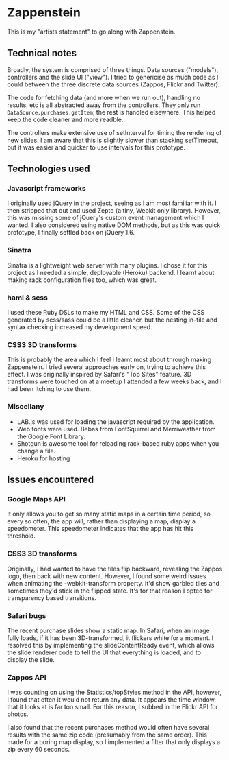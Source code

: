 # Zappenstein

This is my "artists statement" to go along with Zappenstein.

## Technical notes

Broadly, the system is comprised of three things. Data sources ("models"), controllers and the slide UI ("view"). I tried to genericise as much code as I could between the three discrete data sources (Zappos, Flickr and Twitter).

The code for fetching data (and more when we run out), handling no results, etc is all abstracted away from the controllers. They only run `DataSource.purchases.getItem`; the rest is handled elsewhere. This helped keep the code cleaner and more readble.

The controllers make extensive use of setInterval for timing the rendering of new slides. I am aware that this is slightly slower than stacking setTimeout, but it was easier and quicker to use intervals for this prototype.

## Technologies used

### Javascript frameworks

I originally used jQuery in the project, seeing as I am most familiar with it. I then stripped that out and used Zepto (a tiny, Webkit only library). However, this was missing some of jQuery's custom event management which I wanted. I also considered using native DOM methods, but as this was quick prototype, I finally settled back on jQuery 1.6.

### Sinatra

Sinatra is a lightweight web server with many plugins. I chose it for this project as I needed a simple, deployable (Heroku) backend. I learnt about making rack configuration files too, which was great.

### haml & scss

I used these Ruby DSLs to make my HTML and CSS. Some of the CSS generated by scss/sass could be a little cleaner, but the nesting in-file and syntax checking increased my development speed.

### CSS3 3D transforms

This is probably the area which I feel I learnt most about through making Zappenstein. I tried several approaches early on, trying to achieve this effect. I was originally inspired by Safari's "Top Sites" feature. 3D transforms were touched on at a meetup I attended a few weeks back, and I had been itching to use them.

### Miscellany

* LAB.js was used for loading the javascript required by the application.
* Web fonts were used. Bebas from FontSquirrel and Merriweather from the Google Font Library.
* Shotgun is awesome tool for reloading rack-based ruby apps when you change a file.
* Heroku for hosting

## Issues encountered

### Google Maps API

It only allows you to get so many static maps in a certain time period, so every so often, the app will, rather than displaying a map, display a speedometer. This speedometer indicates that the app has hit this threshold.

### CSS3 3D transforms

Originally, I had wanted to have the tiles flip backward, revealing the Zappos logo, then back with new content. However, I found some weird issues when animating the -webkit-transform property. It'd show garbled tiles and sometimes they'd stick in the flipped state. It's for that reason I opted for transparency based transitions.

### Safari bugs

The recent purchase slides show a static map. In Safari, when an image fully loads, if it has been 3D-transformed, it flickers white for a moment. I resolved this by implementing the slideContentReady event, which allows the slide renderer code to tell the UI that everything is loaded, and to display the slide.

### Zappos API

I was counting on using the Statistics/topStyles method in the API, however, I found that often it would not return any data. It appears the time window that it looks at is far too small. For this reason, I subbed in the Flickr API for photos.

I also found that the recent purchases method would often have several results with the same zip code (presumably from the same order). This made for a boring map display, so I implemented a filter that only displays a zip every 60 seconds.